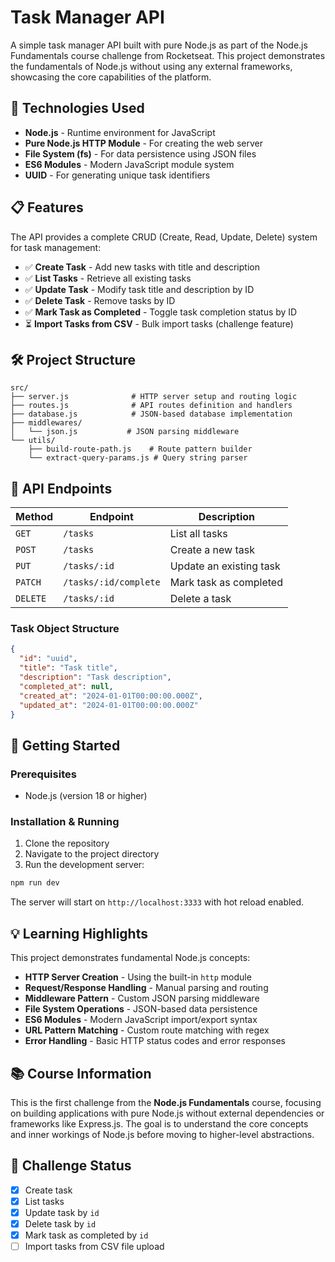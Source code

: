 # Task Manager API

A simple task manager API built with pure Node.js as part of the Node.js Fundamentals course challenge from Rocketseat. This project demonstrates the fundamentals of Node.js without using any external frameworks, showcasing the core capabilities of the platform.

## 🚀 Technologies Used

- **Node.js** - Runtime environment for JavaScript
- **Pure Node.js HTTP Module** - For creating the web server
- **File System (fs)** - For data persistence using JSON files
- **ES6 Modules** - Modern JavaScript module system
- **UUID** - For generating unique task identifiers

## 📋 Features

The API provides a complete CRUD (Create, Read, Update, Delete) system for task management:

- ✅ **Create Task** - Add new tasks with title and description
- ✅ **List Tasks** - Retrieve all existing tasks
- ✅ **Update Task** - Modify task title and description by ID
- ✅ **Delete Task** - Remove tasks by ID
- ✅ **Mark Task as Completed** - Toggle task completion status by ID
- ⏳ **Import Tasks from CSV** - Bulk import tasks (challenge feature)

## 🛠️ Project Structure

```
src/
├── server.js              # HTTP server setup and routing logic
├── routes.js              # API routes definition and handlers
├── database.js            # JSON-based database implementation
├── middlewares/
│   └── json.js           # JSON parsing middleware
└── utils/
    ├── build-route-path.js    # Route pattern builder
    └── extract-query-params.js # Query string parser
```

## 🔧 API Endpoints

| Method | Endpoint | Description |
|--------|----------|-------------|
| `GET` | `/tasks` | List all tasks |
| `POST` | `/tasks` | Create a new task |
| `PUT` | `/tasks/:id` | Update an existing task |
| `PATCH` | `/tasks/:id/complete` | Mark task as completed |
| `DELETE` | `/tasks/:id` | Delete a task |

### Task Object Structure

```json
{
  "id": "uuid",
  "title": "Task title",
  "description": "Task description",
  "completed_at": null,
  "created_at": "2024-01-01T00:00:00.000Z",
  "updated_at": "2024-01-01T00:00:00.000Z"
}
```

## 🚀 Getting Started

### Prerequisites

- Node.js (version 18 or higher)

### Installation & Running

1. Clone the repository
2. Navigate to the project directory
3. Run the development server:

```bash
npm run dev
```

The server will start on `http://localhost:3333` with hot reload enabled.

## 💡 Learning Highlights

This project demonstrates fundamental Node.js concepts:

- **HTTP Server Creation** - Using the built-in `http` module
- **Request/Response Handling** - Manual parsing and routing
- **Middleware Pattern** - Custom JSON parsing middleware
- **File System Operations** - JSON-based data persistence
- **ES6 Modules** - Modern JavaScript import/export syntax
- **URL Pattern Matching** - Custom route matching with regex
- **Error Handling** - Basic HTTP status codes and error responses

## 📚 Course Information

This is the first challenge from the **Node.js Fundamentals** course, focusing on building applications with pure Node.js without external dependencies or frameworks like Express.js. The goal is to understand the core concepts and inner workings of Node.js before moving to higher-level abstractions.

## 🎯 Challenge Status

- [x] Create task
- [x] List tasks
- [x] Update task by `id`
- [x] Delete task by `id`
- [x] Mark task as completed by `id`
- [ ] Import tasks from CSV file upload
